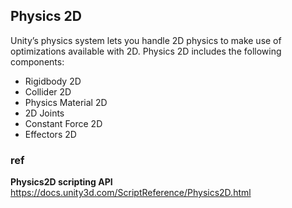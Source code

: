 ## Physics 2D
Unity’s physics system lets you handle 2D physics to make use of optimizations available with 2D. Physics 2D includes the following components:

- Rigidbody 2D
- Collider 2D
- Physics Material 2D
- 2D Joints
- Constant Force 2D
- Effectors 2D


### ref

**Physics2D scripting API** \
https://docs.unity3d.com/ScriptReference/Physics2D.html

